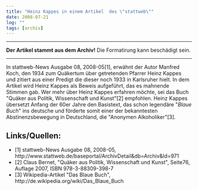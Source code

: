 ```yaml
---
title: "Heinz Kappes in einem Artikel  des \"stattweb\""
date: 2008-07-21
log: ""
tags: [archiv]
---
```

<hr><b>Der Artikel stammt aus dem Archiv!</b> Die Formatirung kann beschädigt sein.<hr>
In stattweb-News Ausgabe 08, 2008-05[1], erwähnt der Autor Manfred Koch, den 1934 zum Quäkertum über getretenden Pfarrer Heinz Kappes und zitiert aus einer Predigt die dieser noch 1933 in Karlsruher hielt. In dem Artikel wird Heinz Kappes als Beweis aufgeführt, das es mahnende Stimmen gab. Wer mehr über Heinz Kappes erfahren möchte, sei das Buch "Quäker aus Politik, Wissenschaft und Kunst"[2] empfohlen. Heinz Kappes übersetzt Anfang der 60er Jahre den Basistext, das schon legendäre "<i>Blaue Buch</i>" ins deutsche und förderte somit einer der bekanntesten Abstinenzsbewegung in Deutschland, die "Anonymen Alkoholiker"[3].

<h2>Links/Quellen:</h2>
<ul>
    <li>[1] stattweb-News Ausgabe 08, 2008-05, http://www.stattweb.de/baseportal/ArchivDetail&db=Archiv&Id=971</li>
    <li>[2] Claus Bernet, "Quäker aus Politik, Wissenschaft und Kunst", Seite76, Auflage 2007, ISBN 978-3-88309-398-7</li>
    <li>[3] Wikipedia-Artikel "Das Blaue Buch", http://de.wikipedia.org/wiki/Das_Blaue_Buch</li>
</ul>
